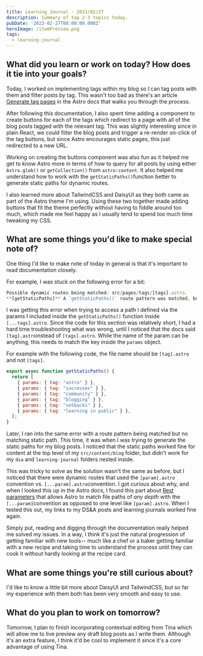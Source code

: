 ```yaml
---
title: Learning Journal - 2023/02/27
description: Summary of top 2-3 topics today.
pubDate: '2023-02-27T08:00:00.000Z'
heroImage: /itemPreview.png
tags:
  - learning-journal
---
```


## What did you learn or work on today? How does it tie into your goals?

Today, I worked on implementing tags within my blog so I can tag posts with them and filter posts by tag. This wasn't too bad as there's an article  [Generate tag pages](https://docs.astro.build/en/tutorial/5-astro-api/2/ "") in the Astro docs that walks you through the process.

After following this documentation, I also spent time adding a component to create buttons for each of the tags which redirect to a page with all of the blog posts tagged with the relevant tag. This was slightly interesting since in plain React, we could filter the blog posts and trigger a re-render on-click of the tag buttons, but since Astro encourages static pages, this just redirected to a new URL.

Working on creating the buttons component was also fun as it helped me get to know Astro more in terms of how to query for all posts by using either `Astro.glob()` or `getCollection()` from `astro:content`.  It also helped me understand how to work with the `getStaticPaths()`function better to generate static paths for dynamic routes.

I also learned more about TailwindCSS and DaisyUI as they both came as part of the Astro theme I'm using. Using these two together made adding buttons that fit the theme perfectly without having to fiddle around too much, which made me feel happy as I usually tend to spend too much time tweaking my CSS.

## What are some things you'd like to make special note of?

One thing I'd like to make note of today in general is that it's important to read documentation closely.

For example, I was stuck on the following error for a bit:

```javascript
Possible dynamic routes being matched: src/pages/tags/[tags].astro.
**[getStaticPaths]** A `getStaticPaths()` route pattern was matched, but no matching static path was found for requested [pathname].
```

I was getting this error when trying to access a path I defined via the params I included inside the `getStaticPaths()` function inside `[...tags].astro`.  Since the code for this section was relatively short, I had a hard time troubleshooting what was wrong, until I noticed that the docs said `[tag].astro`instead of `[tags].astro`.
While the name of the param can be anything, this needs to match the key inside the `params` object.

For example with the following code, the file name should be `[tag].astro` and not `[tags]`.

```javascript
export async function getStaticPaths() {
  return [
    { params: { tag: "astro" } },
    { params: { tag: "successes" } },
    { params: { tag: "community" } },
    { params: { tag: "blogging" } },
    { params: { tag: "setbacks" } },
    { params: { tag: "learning in public" } },
  ];
}
```

Later, I ran into the same error with a route pattern being matched but no matching static path. This time, it was when
I was trying to generate the static paths for my blog posts. I noticed that the static paths worked fine for content at the top level of my `src/content/blog` folder, but didn't work for my `dsa` and `learning-journal` folders nested inside.

This was tricky to solve as the solution wasn't the same as before, but I noticed that there were dynamic routes that used the `[param].astro` convention vs. `[...param].astro`convention. I got curious about why, and when I looked this up in the Astro docs, I found this part about [Rest parameters](https://docs.astro.build/en/core-concepts/routing/#rest-parameters "") that allows Astro to match file paths of *any depth* with the `[...param]`convention as opposed to one level like `[param].astro`.  When I tested this out, my links to my DS\&A posts and  learning journals worked fine again.

Simply put, reading and digging through the documentation really helped me solved my issues. In a way, I think it's just the natural progression of getting familiar with new tools-- much like a chef or a baker getting familiar with a new recipe and taking time to understand the process until they can cook it without hardly looking at the recipe card.

## What are some things you're still curious about?

I'd like to know a little bit more about DaisyUI and TailwindCSS, but so far my experience with them both has been very smooth and easy to use.

## What do you plan to work on tomorrow?

Tomorrow, I plan to finish incorporating contextual editing from Tina which will allow me to live preview any draft blog posts as I write them. Although it's an extra feature, I think it'd be cool to implement it since it's a core advantage of using Tina.
